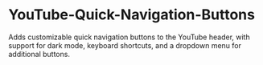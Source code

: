 # YouTube-Quick-Navigation-Buttons
Adds customizable quick navigation buttons to the YouTube header, with support for dark mode, keyboard shortcuts, and a dropdown menu for additional buttons.
